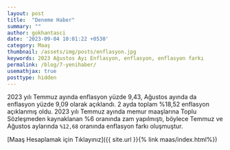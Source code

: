 ```yaml
---
layout: post
title:  "Deneme Haber"
summary: ""
author: gokhantasci
date: '2023-09-04 10:01:22 +0530'
category: Maaş
thumbnail: /assets/img/posts/enflasyon.jpg
keywords: 2023 Ağustos Ayı Enflasyon, enflasyon, enflasyon farkı
permalink: /blog/7-yenihaber/
usemathjax: true
posttype: hidden
---
```

 
2023 yılı Temmuz ayında enflasyon yüzde 9,43, Ağustos ayında da enflasyon yüzde 9,09 olarak açıklandı. 2 ayda toplam %18,52 enflasyon açıklanmış oldu.
2023 yılı Temmuz ayında memur maaşlarına Toplu Sözleşmeden kaynaklanan %6 oranında zam yapılmıştı, böylece Temmuz ve Ağustos aylarında <code class="highlighter-rouge">%12,68</code> oranında enflasyon farkı oluşmuştur.

[Maaş Hesaplamak için Tıklayınız]({{ site.url }}{% link maas/index.html%})